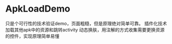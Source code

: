 # ApkLoadDemo
只是个可行性的技术验证demo，页面粗糙，但是原理绝对简单可靠。
插件化技术加载其他apk中的资源和跳转activity
动态换肤，用注解的方式收集需要更换资源的控件，实现原理简单易懂
